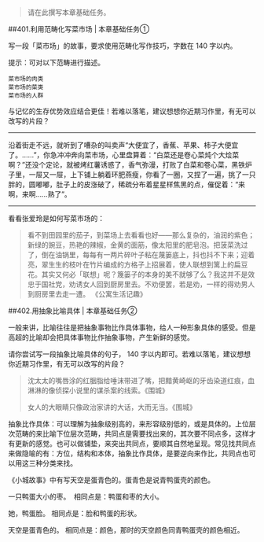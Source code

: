 >请在此撰写本章基础任务。


##401.利用范畴化写菜市场 | 本章基础任务①

写一段「菜市场」的故事，要求使用范畴化写作技巧，字数在 140 字以内。

提示：可对以下范畴进行描述。

    菜市场的肉类
    菜市场的菜类
    菜市场的人群

与记忆的生存优势效应结合更佳！若难以落笔，建议想想你近期习作里，有无可以改写的片段？

----------
沿着街走不远，就听到了嘈杂的叫卖声“大便宜了，香蕉、苹果、柿子大便宜了。……”，你急冲冲奔向菜市场，心里盘算着：“白菜还是卷心菜炖个大烩菜啊？”还没个定论，就被烤红薯诱惑了，香气弥漫，打败了白菜和卷心菜，黑铁炉子里，一屉又一屉，上下铺上躺着环肥燕瘦，你看了一圈，又捏了一遍，挑了一只胖的，圆嘟嘟，肚子上的皮涨破了，稀疏分布着星星样焦黑的点，催促着：“来啊，来啊……熟了”。

----------
看看张爱玲是如何写菜市场的：

>看不到田园里的茄子，到菜场上去看看也好——那么复杂的，油润的紫色；新绿的豌豆，热艳的辣椒，金黄的面筋，像太阳里的肥皂泡。把菠菜洗过了，倒在油锅里，每每有一两片碎叶子粘在蔑篓底上，抖也抖不下来；迎着亮，翠生生的枝叶在竹片编成的方格子上招展着，使人联想到篱上的扁豆花。其实又何必「联想」呢？篾篓子的本身的美不就够了么？我这并不是效忠于国社党，劝诱女人回到厨房里去。不劝便罢，若是劝，一样的得劝男人到厨房里去走一遭。 《公寓生活记趣》

##402.用抽象比喻具体 | 本章基础任务②

一般来讲，比喻往往是把抽象事物比作具体事物，给人一种形象具体的感受。但是高超的比喻却会把具体事物比作抽象事物，产生新鲜的感觉。

请你尝试写一段抽象比喻具体的句子， 140 字以内即可。若难以落笔，建议想想你近期习作里，有无可以改写的片段？

>沈太太的嘴唇涂的红胭脂给唾沫带进了嘴，把黯黄崎岖的牙齿染道红痕，血淋淋的像侦探小说里的谋杀案的线索。《围城》
>
>女人的大眼睛只像政治家讲的大话，大而无当。《围城》


抽象比作具体：可以理解为抽象级别高的，来形容级别低的，或是具体的。上位层次范畴的来比喻下位层次范畴，共同点是需要找出来的，其次要不同点多，这样才有更新的感觉。也可以做铺垫，来突出共同点，要顺其自然地呈现。常见找共同点来做隐喻的有：方位，结构和本体，抽象比作具体，是要逆向来作比，共同点也可以用这三种分类来找。


《小城故事》中有写天空是蛋青色的。蛋青色是说青鸭蛋壳的颜色。

一只鸭蛋大小的枣。  相同点是：鸭蛋和枣的大小。

她，鸭蛋脸。 相同点是：脸和鸭蛋的形状。

天空是蛋青色的。 相同点是：颜色，那时的天空颜色同青鸭蛋壳的颜色相近。









